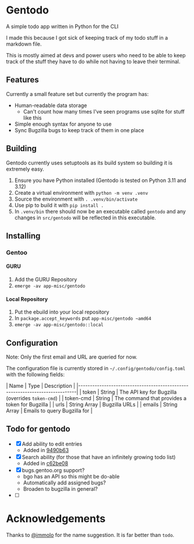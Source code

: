 # Gentodo

A simple todo app written in Python for the CLI

I made this because I got sick of keeping track of my todo stuff in a markdown 
file.

This is mostly aimed at devs and power users who need to be able to keep track
of the stuff they have to do while not having to leave their terminal.

## Features

Currently a small feature set but currently the program has:
- Human-readable data storage 
  - Can't count how many times I've seen programs use sqlite for stuff like this
- Simple enough syntax for anyone to use
- Sync Bugzilla bugs to keep track of them in one place

## Building

Gentodo currently uses setuptools as its build system so building it is extremely easy.

1. Ensure you have Python installed (Gentodo is tested on Python 3.11 and 3.12)
2. Create a virtual environment with `python -m venv .venv`
3. Source the environment with `. .venv/bin/activate`
4. Use pip to build it with `pip install .`
5. In `.venv/bin` there should now be an executable called `gentodo` and any changes in `src/gentodo` will be reflected in this executable.

## Installing

### Gentoo

#### GURU

1. Add the GURU Repository
2. `emerge -av app-misc/gentodo`

#### Local Repository

1. Put the ebuild into your local repository
2. In `package.accept_keywords` put `app-misc/gentodo ~amd64`
3. `emerge -av app-misc/gentodo::local`

## Configuration

Note: Only the first email and URL are queried for now.

The configuration file is currently stored in `~/.config/gentodo/config.toml` with the following fields:

| Name      | Type         | Description                                      |
|-----------------------------------------------------------------------------|
| token     | String       | The API key for Bugzilla (overrides `token-cmd`) |
| token-cmd | String       | The command that provides a token for Bugzilla   |
| urls      | String Array | Bugzilla URLs                                    |
| emails    | String Array | Emails to query Bugzilla for                     |

## Todo for gentodo

- [x] Add ability to edit entries
  - Added in [9490b63](https://github.com/csfore/gentodo/commit/9490b63381a3f0ea7affca174d3b3eaf27bee64f)
- [x] Search ability (for those that have an infinitely growing todo list)
  - Added in [c62be08](https://github.com/csfore/gentodo/commit/9490b63381a3f0ea7affca174d3b3eaf27bee64f)
- [x] bugs.gentoo.org support?
  - bgo has an API so this might be do-able
  - Automatically add assigned bugs?
  - Broaden to bugzilla in general?
- [ ] 

# Acknowledgements

Thanks to [@immolo](https://github.com/immolo) for the name suggestion. It is far better than `todo`.
